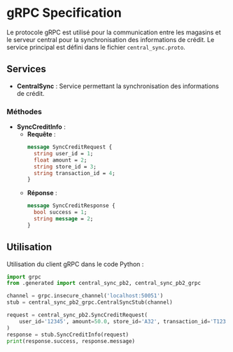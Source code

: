 # gRPC Specification

Le protocole gRPC est utilisé pour la communication entre les magasins et le serveur central pour la synchronisation des informations de crédit. Le service principal est défini dans le fichier `central_sync.proto`.

## Services
- **CentralSync** : Service permettant la synchronisation des informations de crédit.

### Méthodes
- **SyncCreditInfo** :
  - **Requête** : 
    ```protobuf
    message SyncCreditRequest {
      string user_id = 1;
      float amount = 2;
      string store_id = 3;
      string transaction_id = 4;
    }
    ```
  - **Réponse** : 
    ```protobuf
    message SyncCreditResponse {
      bool success = 1;
      string message = 2;
    }
    ```

## Utilisation
Utilisation du client gRPC dans le code Python :
```python
import grpc
from .generated import central_sync_pb2, central_sync_pb2_grpc

channel = grpc.insecure_channel('localhost:50051')
stub = central_sync_pb2_grpc.CentralSyncStub(channel)

request = central_sync_pb2.SyncCreditRequest(
    user_id='12345', amount=50.0, store_id='A32', transaction_id='T123'
)
response = stub.SyncCreditInfo(request)
print(response.success, response.message)
